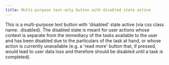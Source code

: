 ```yaml
---
title: Multi-purpose text-only button with disabled state active
---
```


This is a multi-purpose text button with 'disabled' state active (via css class name: .disabled). The disabled state is meant for user actions whose context is separate from the immediacy of the tasks available to the user and has been disabled due to the particulars of the task at hand, or whose action is currently unavailable (e.g. a 'read more' button that, if pressed, would lead to user data loss and therefore should be disabled until a task is completed).